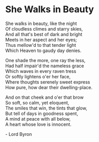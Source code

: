 # She Walks in Beauty
 
She walks in beauty, like the night   
Of cloudless climes and starry skies,   
And all that's best of dark and bright   
Meets in her aspect and her eyes;   
Thus mellow'd to that tender light   
Which Heaven to gaudy day denies.
   
One shade the more, one ray the less,   
Had half impair'd the nameless grace   
Which waves in every raven tress   
Or softly lightens o'er her face,   
Where thoughts serenely sweet express   
How pure, how dear their dwelling-place.
   
And on that cheek and o'er that brow   
So soft, so calm, yet eloquent,   
The smiles that win, the tints that glow,   
But tell of days in goodness spent,    
A mind at peace with all below,   
A heart whose love is innocent.
 
\- Lord Byron